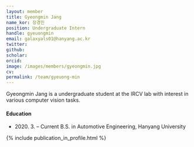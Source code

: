 ```yaml
---
layout: member
title: Gyeongmin Jang
name_kor: 장경민
position: Undergraduate Intern
handle: gyeuongmin
email: galaxyals01@hanyang.ac.kr
twitter: 
github: 
scholar: 
orcid: 
image: /images/members/gyeongmin.jpg
cv: 
permalink: /team/gyeuong-min
---
```


Gyeongmin Jang is a undergraduate student at the IRCV lab with interest in various computer vision tasks.


#### Education

<ul class="chronological">
  <li><span>2020. 3. – Current</span> B.S. in Automotive Engineering, Hanyang University</li>
</ul>

{% include publication_in_profile.html %}
